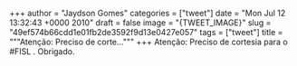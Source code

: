 
+++
author = "Jaydson Gomes"
categories = ["tweet"]
date = "Mon Jul 12 13:32:43 +0000 2010"
draft = false
image = "{TWEET_IMAGE}"
slug = "49ef574b66cdd1e01fb2de3592f9d13e0427e057"
tags = ["tweet"]
title = """Atenção: Preciso de corte..."""
+++
Atenção: Preciso de cortesia para o #FISL . Obrigado.
